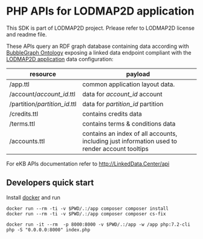 PHP APIs for LODMAP2D application
=================================

This SDK is part of LODMAP2D project. Prlease refer to LODMAP2D license and readme file.

These APIs query an RDF graph database containing data according with [BubbleGraph Ontology](https://github.com/linkeddatacenter/LODMAP-ontologies/tree/master/v1/bgo) 
exposing a linked data endpoint compliant with the [LODMAP2D application](https://github.com/linkeddatacenter/LODMAP2D) data configuration:


resource                       | payload
------------------------------ | -------------------
/app.ttl                       | common application layout data.
/account/*account_id*.ttl      | data for *account_id* account
/partition/*partition_id*.ttl  | data for *partition_id* partition
/credits.ttl                   | contains credits data 
/terms.ttl                     | contains terms & conditions data 
/accounts.ttl                  | contains an index of all accounts, including just information used to render account tooltips


For eKB APIs documentation refer to http://LinkedData.Center/api


## Developers quick start

Install [docker](https://www.docker.com/) and run

```
docker run --rm -ti -v $PWD/.:/app composer composer install
docker run --rm -ti -v $PWD/.:/app composer composer cs-fix

docker run -it --rm  -p 8000:8000 -v $PWD/.:/app -w /app php:7.2-cli php -S "0.0.0.0:8000" index.php
```

